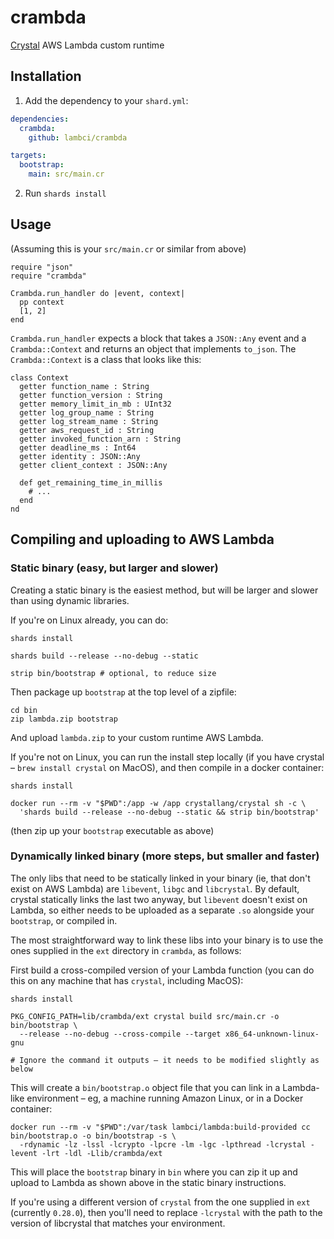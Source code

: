 # crambda

[Crystal](https://crystal-lang.org/) AWS Lambda custom runtime

## Installation

1. Add the dependency to your `shard.yml`:
```yaml
dependencies:
  crambda:
    github: lambci/crambda

targets:
  bootstrap:
    main: src/main.cr
```
2. Run `shards install`

## Usage

(Assuming this is your `src/main.cr` or similar from above)

```crystal
require "json"
require "crambda"

Crambda.run_handler do |event, context|
  pp context
  [1, 2]
end
```

`Crambda.run_handler` expects a block that takes a `JSON::Any` event and a `Crambda::Context` and returns an object that implements `to_json`. The `Crambda::Context` is a class that looks like this:

```crystal
class Context
  getter function_name : String
  getter function_version : String
  getter memory_limit_in_mb : UInt32
  getter log_group_name : String
  getter log_stream_name : String
  getter aws_request_id : String
  getter invoked_function_arn : String
  getter deadline_ms : Int64
  getter identity : JSON::Any
  getter client_context : JSON::Any

  def get_remaining_time_in_millis
    # ...
  end
nd
```

## Compiling and uploading to AWS Lambda

### Static binary (easy, but larger and slower)

Creating a static binary is the easiest method, but will be larger and slower than using dynamic libraries.

If you're on Linux already, you can do:

```console
shards install

shards build --release --no-debug --static

strip bin/bootstrap # optional, to reduce size
```

Then package up `bootstrap` at the top level of a zipfile:

```console
cd bin
zip lambda.zip bootstrap
```

And upload `lambda.zip` to your custom runtime AWS Lambda.

If you're not on Linux, you can run the install step locally (if you have crystal – `brew install crystal` on MacOS),
and then compile in a docker container:

```console
shards install

docker run --rm -v "$PWD":/app -w /app crystallang/crystal sh -c \
  'shards build --release --no-debug --static && strip bin/bootstrap'
```

(then zip up your `bootstrap` executable as above)

### Dynamically linked binary (more steps, but smaller and faster)

The only libs that need to be statically linked in your binary (ie, that don't
exist on AWS Lambda) are `libevent`, `libgc` and `libcrystal`. By default, crystal
statically links the last two anyway, but `libevent` doesn't exist on Lambda, so
either needs to be uploaded as a separate `.so` alongside your `bootstrap`, or
compiled in.

The most straightforward way to link these libs into your binary is to use the
ones supplied in the `ext` directory in `crambda`, as follows:

First build a cross-compiled version of your Lambda function (you can do this
on any machine that has `crystal`, including MacOS):

```console
shards install

PKG_CONFIG_PATH=lib/crambda/ext crystal build src/main.cr -o bin/bootstrap \
  --release --no-debug --cross-compile --target x86_64-unknown-linux-gnu

# Ignore the command it outputs – it needs to be modified slightly as below
```

This will create a `bin/bootstrap.o` object file that you can link in a
Lambda-like environment – eg, a machine running Amazon Linux, or in a Docker container:

```console
docker run --rm -v "$PWD":/var/task lambci/lambda:build-provided cc bin/bootstrap.o -o bin/bootstrap -s \
  -rdynamic -lz -lssl -lcrypto -lpcre -lm -lgc -lpthread -lcrystal -levent -lrt -ldl -Llib/crambda/ext
```

This will place the `bootstrap` binary in `bin` where you can zip it up and
upload to Lambda as shown above in the static binary instructions.

If you're using a different version of `crystal` from the one supplied in `ext` (currently `0.28.0`),
then you'll need to replace `-lcrystal` with the path to the version of
libcrystal that matches your environment.
